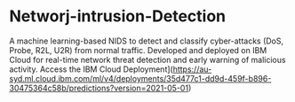 # Networj-intrusion-Detection
A machine learning-based NIDS to detect and classify cyber-attacks (DoS, Probe, R2L, U2R) from normal traffic. Developed and deployed on IBM Cloud for real-time network threat detection and early warning of malicious activity.
 Access the IBM Cloud Deployment](https://au-syd.ml.cloud.ibm.com/ml/v4/deployments/35d477c1-dd9d-459f-b896-30475364c58b/predictions?version=2021-05-01)
